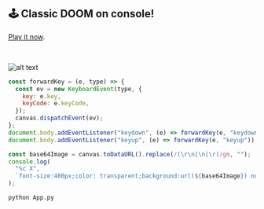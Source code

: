 ## :joystick: Classic DOOM on console!

[Play it now](https://carlos18mz.github.io/classic-doom/).

<br>


![alt text](https://github.com/carlos18mz/classic-doom/blob/c1ecfa392604f4de4d7dd4ec44e9881af362b514/preview.png?raw=true)


```js
const forwardKey = (e, type) => {
  const ev = new KeyboardEvent(type, {
    key: e.key,
    keyCode: e.keyCode,
  });
  canvas.dispatchEvent(ev);
};
document.body.addEventListener("keydown", (e) => forwardKey(e, "keydown"));
document.body.addEventListener("keyup", (e) => forwardKey(e, "keyup"));
```
```js
const base64Image = canvas.toDataURL().replace(/(\r\n|\n|\r)/gm, "");
console.log(
  "%c X",
  `font-size:400px;color: transparent;background:url(${base64Image}) no-repeat; background-size: contain;margin-top: 140px;margin-left: 60px;`
);
```
```bash
python App.py
```
